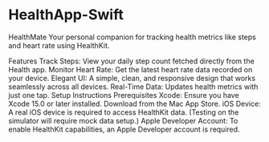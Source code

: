﻿# HealthApp-Swift
HealthMate
Your personal companion for tracking health metrics like steps and heart rate using HealthKit.

Features
Track Steps: View your daily step count fetched directly from the Health app.
Monitor Heart Rate: Get the latest heart rate data recorded on your device.
Elegant UI: A simple, clean, and responsive design that works seamlessly across all devices.
Real-Time Data: Updates health metrics with just one tap.
Setup Instructions
Prerequisites
Xcode: Ensure you have Xcode 15.0 or later installed.
Download from the Mac App Store.
iOS Device: A real iOS device is required to access HealthKit data.
(Testing on the simulator will require mock data setup.)
Apple Developer Account: To enable HealthKit capabilities, an Apple Developer account is required.
